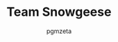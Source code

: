 ---
media: "images/rounds/round_4_1/team_snowgeese.png"
media_type: image
title: Team Snowgeese
author: [pgmzeta]
desc: An expedition team prepares to leave the <i>NSS Intrepid's</i> main hanger.
---